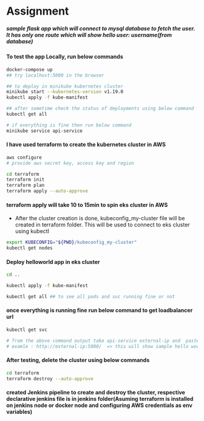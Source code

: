 # Assignment

##### sample flask app which will connect to mysql database to fetch the user. It has only one route which will show hello user: username(from database)

#### To test the app Locally, run below commands
```bash
docker-compose up 
## try localhost:5000 in the browser

## to deploy in minikube kubernetes cluster
minikube start --kubernetes-version v1.19.0
kubectl apply -f kube-manifest

## after sometime check the status of deployments using below command
kubectl get all

# if everything is fine then run below command
minikube service api-service

```

#### I have used terraform to create the kubernetes cluster in AWS

```bash 
aws configure
# provide aws secret key, access key and region

cd terraform
terraform init
terraform plan
terraform apply --auto-approve

```

#### terraform apply will take 10 to 15min to spin eks cluster in AWS

- After the cluster creation is done, kubeconfig_my-cluster file will be created in terraform folder. This will be used to connect to eks cluster using kubectl

```bash
export KUBECONFIG="${PWD}/kubeconfig_my-cluster"
kubectl get nodes

```

#### Deploy helloworld app  in eks cluster

```bash 
cd ..

kubectl apply -f kube-manifest

kubectl get all ## to see all pods and svc running fine or not

```

#### once everything is running fine run below command to get loadbalancer url
```bash
kubectl get svc

# from the above command output take api-service external-ip and  paste in the browser with port 5000
# examle : http://external-ip:5000/  => this will show sample hello world data which will fetch user from database
```

#### After testing, delete the cluster using below commands
```bash
cd terraform
terraform destroy --auto-approve
```

#### created Jenkins pipeline to create and destroy the cluster, respective declarative jenkins file is in jenkins folder(Asuming terraform is installed on jenkins node or docker node and configuring AWS credentials as env variables)
